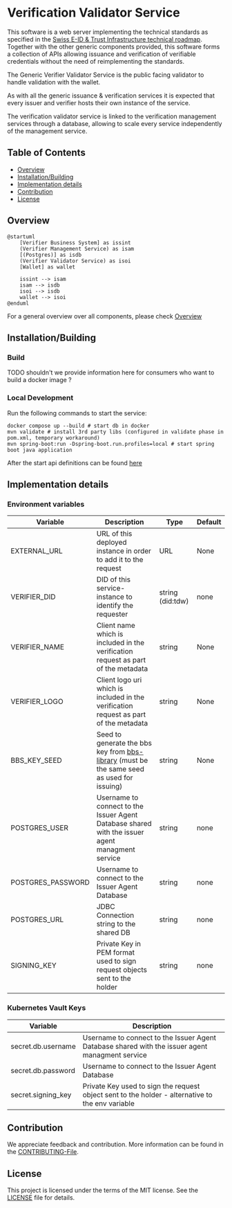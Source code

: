 # Verification Validator Service

This software is a web server implementing the technical standards as specified in
the [Swiss E-ID & Trust Infrastructure technical roadmap](https://github.com/e-id-admin/open-source-community/blob/main/tech-roadmap/tech-roadmap.md).
Together with the other generic components provided, this software forms a collection of APIs allowing issuance and
verification of verifiable credentials without the need of reimplementing the standards.

The Generic Verifier Validator Service is the public facing validator to handle validation with the wallet.

As with all the generic issuance & verification services it is expected that every issuer and verifier hosts their own
instance of the service.

The verification validator service is linked to the verification management services through a database, allowing to
scale every service independently of the management service.

## Table of Contents

- [Overview](#Overview)
- [Installation/Building](#installationbuilding)
- [Implementation details](#implementation-details)
- [Contribution](#contribution)
- [License](#license)

## Overview

```plantuml
@startuml
    [Verifier Business System] as issint
    (Verifier Management Service) as isam
    [(Postgres)] as isdb
    (Verifier Validator Service) as isoi
    [Wallet] as wallet

    issint --> isam
    isam --> isdb
    isoi --> isdb
    wallet --> isoi
@enduml
```

For a general overview over all components, please check [Overview](https://TODO-add-correct-link)

## Installation/Building

### Build

TODO shouldn't we provide information here for consumers who want to build a docker image ?

### Local Development

Run the following commands to start the service:

```shell
docker compose up --build # start db in docker
mvn validate # install 3rd party libs (configured in validate phase in pom.xml, temporary workaround)
mvn spring-boot:run -Dspring-boot.run.profiles=local # start spring boot java application
```

After the start api definitions can be found [here](http://localhost:8080/swagger-ui/index.html#/)

## Implementation details

### Environment variables

| Variable          | Description                                                                                                                        | Type             | Default |
|-------------------|------------------------------------------------------------------------------------------------------------------------------------|------------------|---------|
| EXTERNAL_URL      | URL of this deployed instance in order to add it to the request                                                                    | URL              | None    |
| VERIFIER_DID      | DID of this service-instance to identify the requester                                                                             | string (did:tdw) | none    |
| VERIFIER_NAME     | Client name which is included in the verification request as part of the metadata                                                  | string           | None    |
| VERIFIER_LOGO     | Client logo uri which is included in the verification request as part of the metadata                                              | string           | None    |
| BBS_KEY_SEED      | Seed to generate the bbs key from [bbs-library](https://github.com/e-id-admin/bbsplus) (must be the same seed as used for issuing) | string           | None    |
| POSTGRES_USER     | Username to connect to the Issuer Agent Database shared with the issuer agent managment service                                    | string           | none    |
| POSTGRES_PASSWORD | Username to connect to the Issuer Agent Database                                                                                   | string           | none    |
| POSTGRES_URL      | JDBC Connection string to the shared DB                                                                                            | string           | none    |
| SIGNING_KEY       | Private Key in PEM format used to sign request objects sent to the holder                                                          | string           | none    |

### Kubernetes Vault Keys

| Variable           | Description                                                                                      |
|--------------------|--------------------------------------------------------------------------------------------------|
| secret.db.username | Username to connect to the Issuer Agent Database shared with the issuer agent managment service  |
| secret.db.password | Username to connect to the Issuer Agent Database                                                 |
| secret.signing_key | Private Key used to sign the request object sent to the holder - alternative to the env variable | 

## Contribution

We appreciate feedback and contribution. More information can be found in the [CONTRIBUTING-File](/CONTRIBUTING.md).

## License

This project is licensed under the terms of the MIT license. See the [LICENSE](/LICENSE) file for details.

